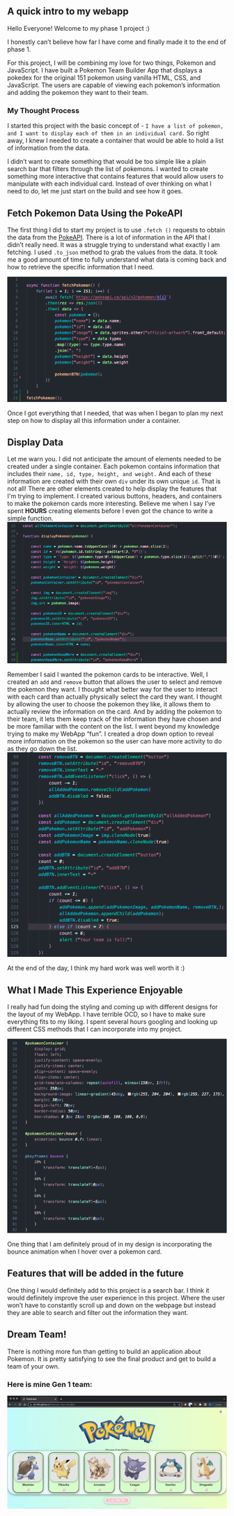 ## A quick intro to my webapp 
Hello Everyone! Welcome to my phase 1 project :) 

I honestly can’t believe how far I have come and finally made it to the end of phase 1. 

For this project, I will be combining my love for two things, Pokemon and JavaScript. I have built a Pokemon Team Builder App that displays a pokedex for the original 151 pokemon using vanilla HTML, CSS, and JavaScript. The users are capable of viewing each pokemon’s information and adding the pokemon they want to their team. 

### My Thought Process
I started this project with the basic concept of -  `I have a list of pokemon, and I want to display each of them in an individual card.` So right away, I knew I needed to create a container that would be able to hold a list of information from the data. 

I didn’t want to create something that would be too simple like a plain search bar that filters through the list of pokemons. I wanted to create something more interactive that contains features that would allow users to manipulate with each individual card. Instead of over thinking on what I need to do, let me just start on the build and see how it goes. 

## Fetch Pokemon Data Using the PokeAPI
The first thing I did to start my project is to use `.fetch ()` requests to obtain the data from the [PokeAPI](https://pokeapi.co/). There is a lot of information in the API that I didn’t really need. It was a struggle trying to understand what exactly I am fetching. I used `.to_json` method to grab the values from the data. It took me a good amount of time to fully understand what data is coming back and how to retrieve the specific information that I need. 

![fetch](https://raw.githubusercontent.com/jlin100/Flatiron-Blogs/main/Image/Fetch.png)

Once I got everything that I needed, that was when I began to plan my next step on how to display all this information under a container. 

## Display Data
Let me warn you. I did not anticipate the amount of elements needed to be created under a single container. Each pokemon contains information that includes their `name, id, type, height, and weight.` And each of these information are created with their own `div` under its own unique `id`. 
That is not all! There are other elements created to help display the features that I'm trying to implement. I created various buttons, headers, and containers to make the pokemon cards more interesting. Believe me when I say I’ve spent **HOURS** creating elements before I even got the chance to write a simple function. 
![DisplayPokemon](https://raw.githubusercontent.com/jlin100/Flatiron-Blogs/main/Image/DisplayPokemon.png) 

Remember I said I wanted the pokemon cards to be interactive. Well, I created an `add` and `remove` button that allows the user to select and remove the pokemon they want. I thought what better way for the user to interact with each card than actually physically select the card they want. I thought by allowing the user to choose the pokemon they like, it allows them to actually review the information on the card. And by adding the pokemon to their team, it lets them keep track of the information they have chosen and be more familiar with the content on the list. I went beyond my knowledge trying to make my WebApp “fun”. I created a drop down option to reveal more information on the pokemon so the user can have more activity to do as they go down the list. 
![add&remove](https://raw.githubusercontent.com/jlin100/Flatiron-Blogs/main/Image/add%26remove.png)

At the end of the day, I think my hard work was well worth it :)

## What I Made This Experience Enjoyable 
I really had fun doing the styling and coming up with different designs for the layout of my WebApp. I have terrible OCD, so I have to make sure everything fits to my liking. I spent several hours googling and looking up different CSS methods that I can incorporate into my project. 

![Bounce](https://raw.githubusercontent.com/jlin100/Flatiron-Blogs/main/Image/bounce.png)

One thing that I am definitely proud of in my design is incorporating the bounce animation when I hover over a pokemon card.  

## Features that will be added in the future 
One thing I would definitely add to this project is a search bar. I think it would definitely improve the user experience in this project. Where the user won’t have to constantly scroll up and down on the webpage but instead they are able to search and filter out the information they want. 

## Dream Team!
There is nothing more fun than getting to build an application about Pokemon. It is pretty satisfying to see the final product and get to build a team of your own. 

### Here is mine Gen 1 team: 
![Dream Team](https://raw.githubusercontent.com/jlin100/Flatiron-Blogs/main/Image/Dream_Team.jpg)

